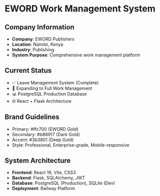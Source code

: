 # EWORD Work Management System

## Company Information
- **Company**: EWORD Publishers
- **Location**: Nairobi, Kenya
- **Industry**: Publishing
- **System Purpose**: Comprehensive work management platform

## Current Status
- ✅ Leave Management System (Complete)
- 🚧 Expanding to Full Work Management
- 📊 PostgreSQL Production Database
- 🌐 React + Flask Architecture

## Brand Guidelines
- Primary: #ffc700 (EWORD Gold)
- Secondary: #b88917 (Dark Gold)
- Accent: #3b3801 (Deep Gold)
- Style: Professional, Enterprise-grade, Mobile-responsive

## System Architecture
- **Frontend**: React 19, Vite, CSS3
- **Backend**: Flask, SQLAlchemy, JWT
- **Database**: PostgreSQL (Production), SQLite (Dev)
- **Deployment**: Railway Platform